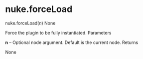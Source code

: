 # nuke.forceLoad
nuke.forceLoad(_n_)  None

Force the plugin to be fully instantiated.
Parameters

**n** – Optional node argument. Default is the current node.
Returns

None
